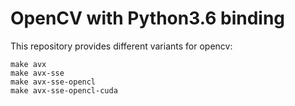 OpenCV with Python3.6 binding
=============================

This repository provides different variants for opencv:

    make avx
    make avx-sse
    make avx-sse-opencl
    make avx-sse-opencl-cuda
